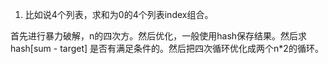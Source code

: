 1. 比如说4个列表，求和为0的4个列表index组合。

首先进行暴力破解，n的四次方。然后优化，一般使用hash保存结果。然后求hash[sum - target] 是否有满足条件的。然后把四次循环优化成两个n*2的循环。